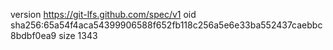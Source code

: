 version https://git-lfs.github.com/spec/v1
oid sha256:65a54f4aca54399906588f652fb118c256a5e6e33ba552437caebbc8bdbf0ea9
size 1343
